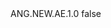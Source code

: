 <?xml version="1.0" encoding="UTF-8"?>
<CustomMetadata xmlns="http://soap.sforce.com/2006/04/metadata">
    <label>ANG.NEW.AE.1.0</label>
    <protected>false</protected>
</CustomMetadata>
